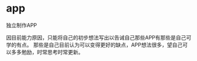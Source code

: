 # app
独立制作APP
  
  
  因目前能力原因，只能将自己的初步想法写出以告诫自己那些APP有那些是自己可学的有点。
  那些是自己目前认为可以变得更好的缺点，APP想法很多，望自己可以多多勉励，时常思考时常更新。
